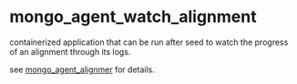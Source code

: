 # mongo_agent_watch_alignment
containerized application that can be run after seed to watch the progress of an alignment through its logs.

see [mongo_agent_alignmer](https://github.com/dmlond/docker_bwa_aligner/tree/master/mongo_agent_aligner) for details.
